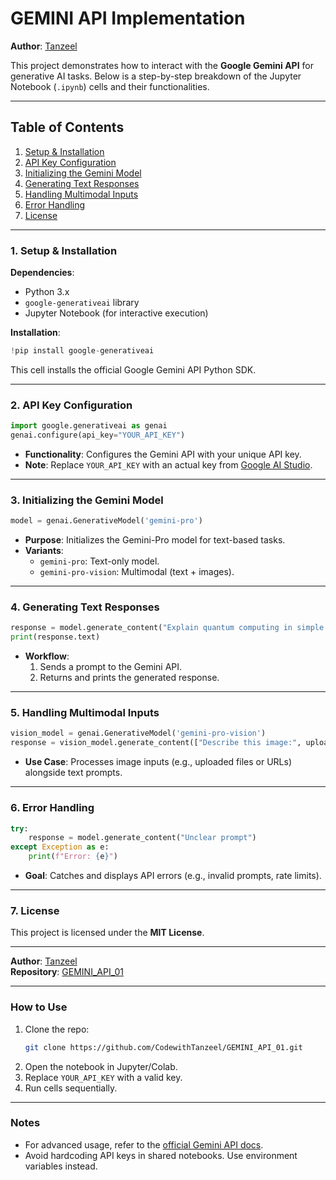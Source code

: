 # **GEMINI API Implementation**  
**Author**: [Tanzeel](https://github.com/CodewithTanzeel)  

This project demonstrates how to interact with the **Google Gemini API** for generative AI tasks. Below is a step-by-step breakdown of the Jupyter Notebook (`.ipynb`) cells and their functionalities.  

---

## **Table of Contents**  
1. [Setup & Installation](#setup--installation)  
2. [API Key Configuration](#api-key-configuration)  
3. [Initializing the Gemini Model](#initializing-the-gemini-model)  
4. [Generating Text Responses](#generating-text-responses)  
5. [Handling Multimodal Inputs](#handling-multimodal-inputs)  
6. [Error Handling](#error-handling)  
7. [License](#license)  

---

### **1. Setup & Installation**  
**Dependencies**:  
- Python 3.x  
- `google-generativeai` library  
- Jupyter Notebook (for interactive execution)  

**Installation**:  
```python
!pip install google-generativeai
```
This cell installs the official Google Gemini API Python SDK.  

---

### **2. API Key Configuration**  
```python
import google.generativeai as genai
genai.configure(api_key="YOUR_API_KEY")
```
- **Functionality**: Configures the Gemini API with your unique API key.  
- **Note**: Replace `YOUR_API_KEY` with an actual key from [Google AI Studio](https://aistudio.google.com/).  

---

### **3. Initializing the Gemini Model**  
```python
model = genai.GenerativeModel('gemini-pro')
```
- **Purpose**: Initializes the Gemini-Pro model for text-based tasks.  
- **Variants**:  
  - `gemini-pro`: Text-only model.  
  - `gemini-pro-vision`: Multimodal (text + images).  

---

### **4. Generating Text Responses**  
```python
response = model.generate_content("Explain quantum computing in simple terms.")
print(response.text)
```
- **Workflow**:  
  1. Sends a prompt to the Gemini API.  
  2. Returns and prints the generated response.  

---

### **5. Handling Multimodal Inputs**  
```python
vision_model = genai.GenerativeModel('gemini-pro-vision')
response = vision_model.generate_content(["Describe this image:", uploaded_image])
```
- **Use Case**: Processes image inputs (e.g., uploaded files or URLs) alongside text prompts.  

---

### **6. Error Handling**  
```python
try:
    response = model.generate_content("Unclear prompt")
except Exception as e:
    print(f"Error: {e}")
```
- **Goal**: Catches and displays API errors (e.g., invalid prompts, rate limits).  

---

### **7. License**  
This project is licensed under the **MIT License**.  

---

**Author**: [Tanzeel](https://github.com/CodewithTanzeel)  
**Repository**: [GEMINI_API_01](https://github.com/CodewithTanzeel/GEMINI_API_01)  

---

### **How to Use**  
1. Clone the repo:  
   ```bash
   git clone https://github.com/CodewithTanzeel/GEMINI_API_01.git
   ```
2. Open the notebook in Jupyter/Colab.  
3. Replace `YOUR_API_KEY` with a valid key.  
4. Run cells sequentially.  

---

### **Notes**  
- For advanced usage, refer to the [official Gemini API docs](https://ai.google.dev/).  
- Avoid hardcoding API keys in shared notebooks. Use environment variables instead.  
